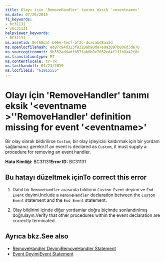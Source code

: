 ```yaml
---
title: Olayı için 'RemoveHandler' tanımı eksik '<eventname>'
ms.date: 07/20/2015
f1_keywords:
- bc31131
- vbc31131
helpviewer_keywords:
- BC31131
ms.assetid: 0ef68daf-b66e-4ecf-bf2c-dcacabd8aa3d
ms.openlocfilehash: ed87c94d323f9320ab90da7e0a3897b806d3de70
ms.sourcegitcommit: 9b552addadfb57fab0b9e7852ed4f1f1b8a42f8e
ms.translationtype: MT
ms.contentlocale: tr-TR
ms.lasthandoff: 04/23/2019
ms.locfileid: "61915555"
---
```

# <a name="removehandler-definition-missing-for-event-eventname"></a><span data-ttu-id="751e1-102">Olayı için 'RemoveHandler' tanımı eksik '\<eventname >'</span><span class="sxs-lookup"><span data-stu-id="751e1-102">'RemoveHandler' definition missing for event '\<eventname>'</span></span>
<span data-ttu-id="751e1-103">Bir olay olarak bildirilirse `Custom`, bir olay işleyicisi kaldırmak için bir yordam sağlamanız gerekir.</span><span class="sxs-lookup"><span data-stu-id="751e1-103">If an event is declared as `Custom`, it must supply a procedure for removing an event handler.</span></span>  
  
 <span data-ttu-id="751e1-104">**Hata Kimliği:** BC31131</span><span class="sxs-lookup"><span data-stu-id="751e1-104">**Error ID:** BC31131</span></span>  
  
## <a name="to-correct-this-error"></a><span data-ttu-id="751e1-105">Bu hatayı düzeltmek için</span><span class="sxs-lookup"><span data-stu-id="751e1-105">To correct this error</span></span>  
  
1. <span data-ttu-id="751e1-106">Dahil bir `RemoveHandler` arasında bildirimi `Custom Event` deyimi ve `End Event` deyimi.</span><span class="sxs-lookup"><span data-stu-id="751e1-106">Include a `RemoveHandler` declaration between the `Custom Event` statement and the `End Event` statement.</span></span>  
  
2. <span data-ttu-id="751e1-107">Olay bildirimi içinde diğer yordamlar doğru biçimde sonlandırılmış doğrulayın.</span><span class="sxs-lookup"><span data-stu-id="751e1-107">Verify that other procedures within the event declaration are correctly terminated.</span></span>  
  
## <a name="see-also"></a><span data-ttu-id="751e1-108">Ayrıca bkz.</span><span class="sxs-lookup"><span data-stu-id="751e1-108">See also</span></span>

- [<span data-ttu-id="751e1-109">RemoveHandler Deyimi</span><span class="sxs-lookup"><span data-stu-id="751e1-109">RemoveHandler Statement</span></span>](../../visual-basic/language-reference/statements/removehandler-statement.md)
- [<span data-ttu-id="751e1-110">Event Deyimi</span><span class="sxs-lookup"><span data-stu-id="751e1-110">Event Statement</span></span>](../../visual-basic/language-reference/statements/event-statement.md)
